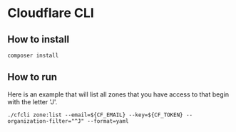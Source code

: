# Cloudflare CLI

## How to install

```
composer install
```

## How to run

Here is an example that will list all zones that you have access to that begin with the letter 'J'.

```
./cfcli zone:list --email=${CF_EMAIL} --key=${CF_TOKEN} --organization-filter="^J" --format=yaml
```
